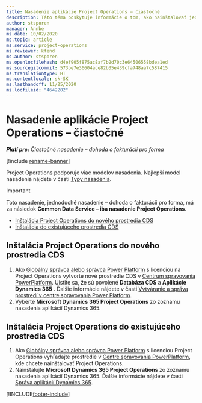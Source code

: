 ```yaml
---
title: Nasadenie aplikácie Project Operations – čiastočné
description: Táto téma poskytuje informácie o tom, ako nainštalovať jednoduché nasadenie Project Operations – dohoda o fakturácii pro forma.
author: stsporen
manager: Annbe
ms.date: 10/02/2020
ms.topic: article
ms.service: project-operations
ms.reviewer: kfend
ms.author: stsporen
ms.openlocfilehash: d4ef905f875ac8af7b2d70c3e64506558bdea1ed
ms.sourcegitcommit: 573be7e36604ace82b35e439cfa748aa7c587415
ms.translationtype: HT
ms.contentlocale: sk-SK
ms.lasthandoff: 11/25/2020
ms.locfileid: "4642202"
---
```

# <a name="deploy-project-operations---lite"></a>Nasadenie aplikácie Project Operations – čiastočné

_**Platí pre:** Čiastočné nasadenie – dohoda o fakturácii pro forma_

[!include [rename-banner](~/includes/cc-data-platform-banner.md)]

Project Operations podporuje viac modelov nasadenia. Najlepší model nasadenia nájdete v časti [Typy nasadenia](determine-deployment-type.md).


> [!IMPORTANT]
> Toto nasadenie, jednoduché nasadenie – dohoda o fakturácii pro forma, má za následok **Common Data Service – iba nasadenie Project Operations**.

- [Inštalácia Project Operations do nového prostredia CDS](#new)
- [Inštalácia do existujúceho prostredia CDS](#existing)



## <a name="install-project-operations-to-a-new-cds-environment"></a><a name="new"></a>Inštalácia Project Operations do nového prostredia CDS

1. Ako [Globálny správca alebo správca Power Platform](https://docs.microsoft.com/power-platform/admin/global-service-administrators-can-administer-without-license) s licenciou na Project Operations vytvorte nové prostredie CDS v [Centrum spravovania PowerPlatform](https://admin.powerplatform.com). Uistite sa, že sú povolené **Databáza CDS** a **Aplikácie Dynamics 365** . Ďalšie informácie nájdete v časti [Vytváranie a správa prostredí v centre spravovania Power Platform](https://docs.microsoft.com/power-platform/admin/create-environment#create-an-environment-in-the-power-platform-admin-center).
2. Vyberte **Microsoft Dynamics 365 Project Operations** zo zoznamu nasadenia aplikácií Dynamics 365.


## <a name="install-project-operations-to-an-existing-cds-environment"></a><a name="existing"></a>Inštalácia Project Operations do existujúceho prostredia CDS

1. Ako [Globálny správca alebo správca Power Platform](https://docs.microsoft.com/power-platform/admin/global-service-administrators-can-administer-without-license) s licenciou Project Operations vyhľadajte prostredie v [Centre spravovania PowerPlatform](https://admin.powerplatform.com), kde chcete nainštalovať Project Operations.
2. Nainštalujte **Microsoft Dynamics 365 Project Operations** zo zoznamu nasadenia aplikácií Dynamics 365. Ďalšie informácie nájdete v časti [Správa aplikácií Dynamics 365](https://docs.microsoft.com/power-platform/admin/manage-apps).




[!INCLUDE[footer-include](../includes/footer-banner.md)]